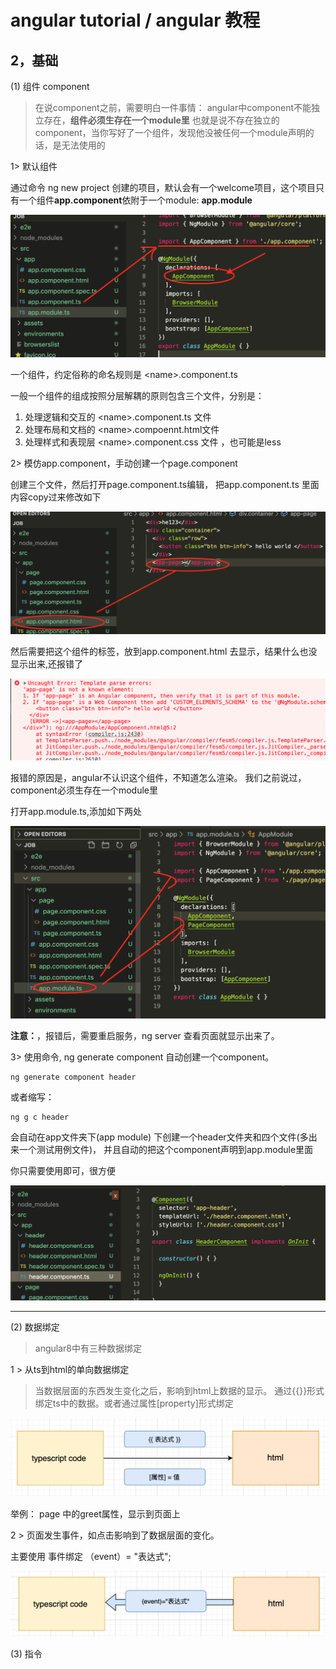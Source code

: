 # angular tutorial  / angular 教程

## 2，基础

(1) 组件 component

> 在说component之前，需要明白一件事情： angular中component不能独立存在，**组件必须生存在一个module里**
> 也就是说不存在独立的component，当你写好了一个组件，发现他没被任何一个module声明的话，是无法使用的

1>  默认组件

通过命令 ng new project 创建的项目，默认会有一个welcome项目，这个项目只有一个组件**app.component**依附于一个module: **app.module**

![image](./assets/appcom.png)

一个组件，约定俗称的命名规则是 \<name\>.component.ts

一般一个组件的组成按照分层解耦的原则包含三个文件，分别是：

  1. 处理逻辑和交互的 \<name\>.component.ts 文件
  2. 处理布局和文档的 \<name\>.compoennt.html文件
  3. 处理样式和表现层 \<name\>.component.css 文件 ，也可能是less

2> 模仿app.component，手动创建一个page.component 

创建三个文件，然后打开page.component.ts编辑， 把app.component.ts 里面内容copy过来修改如下

![image](./assets/apppage.png)

然后需要把这个组件的标签，放到app.component.html 去显示，结果什么也没显示出来,还报错了

![image](./assets/apppageerr.png)

报错的原因是，angular不认识这个组件，不知道怎么渲染。  我们之前说过，component必须生存在一个module里

打开app.module.ts,添加如下两处

![image](./assets/appmodule.png)


**注意：**，报错后，需要重启服务，ng server 查看页面就显示出来了。



3> 使用命令, ng generate component <name>  自动创建一个component。

    ng generate component header

或者缩写：

    ng g c header

会自动在app文件夹下(app  module) 下创建一个header文件夹和四个文件(多出来一个测试用例文件)， 并且自动的把这个component声明到app.module里面

你只需要使用即可，很方便

![image](./assets/header.png)

-----

(2) 数据绑定

> angular8中有三种数据绑定

1 > 从ts到html的单向数据绑定

>当数据层面的东西发生变化之后，影响到html上数据的显示。 通过{{}}形式绑定ts中的数据。或者通过属性[property]形式绑定

![image](./assets/oneway1.png)


举例： page 中的greet属性，显示到页面上



2 > 页面发生事件，如点击影响到了数据层面的变化。 

主要使用 事件绑定 （event）= "表达式";

![image](./assets/oneway2.png)


(3) 指令